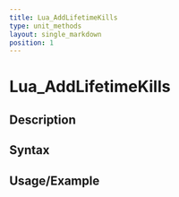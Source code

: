 ```yaml
---
title: Lua_AddLifetimeKills
type: unit_methods
layout: single_markdown
position: 1
---
```


# Lua_AddLifetimeKills

## Description

## Syntax

## Usage/Example


